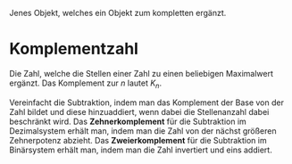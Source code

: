 Jenes Objekt, welches ein Objekt zum kompletten ergänzt.

# Komplementzahl
Die Zahl, welche die Stellen einer Zahl zu einen beliebigen Maximalwert ergänzt. Das Komplement zur $n$ lautet $K_{n}$.

Vereinfacht die Subtraktion, indem man das Komplement der Base von der Zahl bildet und diese hinzuaddiert, wenn dabei die Stellenanzahl dabei beschränkt wird. Das **Zehnerkomplement** für die Subtraktion im Dezimalsystem erhält man, indem man die Zahl von der nächst größeren Zehnerpotenz abzieht. Das **Zweierkomplement** für die Subtraktion im Binärsystem erhält man, indem man die Zahl invertiert und eins addiert.